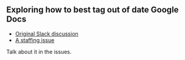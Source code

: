 ## Exploring how to best tag out of date Google Docs

* [Original Slack discussion](https://gsa-tts.slack.com/archives/C0DSKJFGS/p1560531501001800)
* [A staffing issue](https://github.com/18F/staffing/issues/646)

Talk about it in the issues.